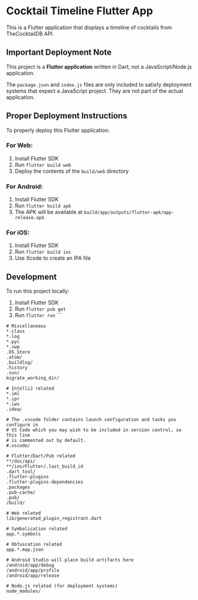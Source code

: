 # Cocktail Timeline Flutter App

This is a Flutter application that displays a timeline of cocktails from TheCocktailDB API.

## Important Deployment Note

This project is a **Flutter application** written in Dart, not a JavaScript/Node.js application.

The `package.json` and `index.js` files are only included to satisfy deployment systems that expect a JavaScript project. They are not part of the actual application.

## Proper Deployment Instructions

To properly deploy this Flutter application:

### For Web:
1. Install Flutter SDK
2. Run `flutter build web`
3. Deploy the contents of the `build/web` directory

### For Android:
1. Install Flutter SDK
2. Run `flutter build apk`
3. The APK will be available at `build/app/outputs/flutter-apk/app-release.apk`

### For iOS:
1. Install Flutter SDK
2. Run `flutter build ios`
3. Use Xcode to create an IPA file

## Development

To run this project locally:
1. Install Flutter SDK
2. Run `flutter pub get`
3. Run `flutter run`
\`\`\`

```gitignore file=".gitignore"
# Miscellaneous
*.class
*.log
*.pyc
*.swp
.DS_Store
.atom/
.buildlog/
.history
.svn/
migrate_working_dir/

# IntelliJ related
*.iml
*.ipr
*.iws
.idea/

# The .vscode folder contains launch configuration and tasks you configure in
# VS Code which you may wish to be included in version control, so this line
# is commented out by default.
#.vscode/

# Flutter/Dart/Pub related
**/doc/api/
**/ios/Flutter/.last_build_id
.dart_tool/
.flutter-plugins
.flutter-plugins-dependencies
.packages
.pub-cache/
.pub/
/build/

# Web related
lib/generated_plugin_registrant.dart

# Symbolication related
app.*.symbols

# Obfuscation related
app.*.map.json

# Android Studio will place build artifacts here
/android/app/debug
/android/app/profile
/android/app/release

# Node.js related (for deployment systems)
node_modules/
